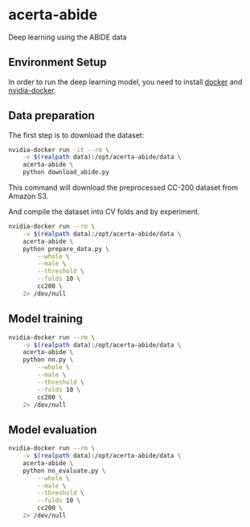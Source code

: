 # acerta-abide
Deep learning using the ABIDE data

## Environment Setup
In order to run the deep learning model, you need to install [docker](https://docs.docker.com/engine/getstarted/step_one/) and [nvidia-docker](https://github.com/NVIDIA/nvidia-docker).

## Data preparation

The first step is to download the dataset:

```bash
nvidia-docker run -it --rm \
    -v $(realpath data):/opt/acerta-abide/data \
    acerta-abide \
    python download_abide.py
```

This command will download the preprocessed CC-200 dataset from Amazon S3.

And compile the dataset into CV folds and by experiment.

```bash
nvidia-docker run --rm \
    -v $(realpath data):/opt/acerta-abide/data \
    acerta-abide \
    python prepare_data.py \
        --whole \
        --male \
        --threshold \
        --folds 10 \
        cc200 \
    2> /dev/null
```

## Model training

```bash
nvidia-docker run --rm \
    -v $(realpath data):/opt/acerta-abide/data \
    acerta-abide \
    python nn.py \
        --whole \
        --male \
        --threshold \
        --folds 10 \
        cc200 \
    2> /dev/null
```

## Model evaluation

```bash
nvidia-docker run --rm \
    -v $(realpath data):/opt/acerta-abide/data \
    acerta-abide \
    python nn_evaluate.py \
        --whole \
        --male \
        --threshold \
        --folds 10 \
        cc200 \
    2> /dev/null
```
